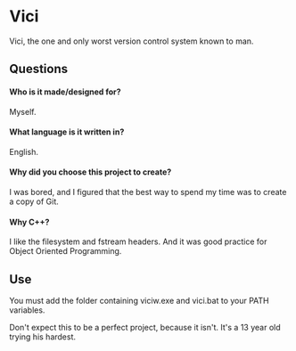# Vici

Vici, the one and only worst version control system known to man.
## Questions

#### Who is it made/designed for?

Myself.

#### What language is it written in?

English.

#### Why did you choose this project to create?

I was bored, and I figured that the best way to spend my time was to create a copy of Git.

#### Why C++?

I like the filesystem and fstream headers. And it was good practice for Object Oriented Programming.
## Use

You must add the folder containing viciw.exe and vici.bat to your PATH variables.

Don't expect this to be a perfect project, because it isn't. It's a 13 year old trying his hardest.
